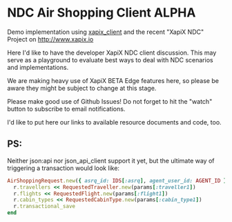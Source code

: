 # NDC Air Shopping Client ALPHA

Demo implementation using [xapix_client](https://github.com/pickledolives/xapix_client) and the recent "XapiX NDC" Project on http://www.xapix.io

Here I'd like to have the developer XapiX NDC client discussion. This may serve as a playground to evaluate best ways to deal with NDC scenarios and implementations.

We are making heavy use of XapiX BETA Edge features here, so please be aware they might be subject to change at this stage.

Please make good use of Github Issues! Do not forget to hit the "watch" button to subscribe to email notifications.

I'd like to put here our links to available resource documents and code, too.

## PS:

Neither json:api nor json_api_client support it yet, but the ultimate way of triggering a transaction would look like:

```ruby
AirShoppingRequest.new({ asrq_id: IDS[:asrq], agent_user_id: AGENT_ID }).tap do |r|
  r.travellers << RequestedTraveller.new(params[:traveller1])
  r.flights << RequestedFlight.new(params[:flight1])
  r.cabin_types << RequestedCabinType.new(params[:cabin_type1])
  r.transactional_save
end
```
